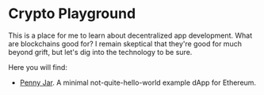 # Crypto Playground

This is a place for me to learn about decentralized app development. What are blockchains good for? I remain skeptical that they're good for much beyond grift, but let's dig into the technology to be sure.

Here you will find:

- [Penny Jar](./penny/README.md). A minimal not-quite-hello-world example dApp for Ethereum.

